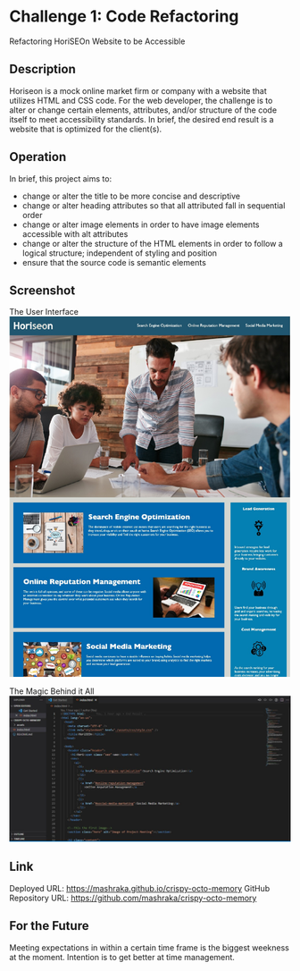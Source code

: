 # Challenge 1: Code Refactoring
Refactoring HoriSEOn Website to be Accessible

## Description 
Horiseon is a mock online market firm or company with a website that utilizes HTML and CSS code. For the web developer, the challenge is to alter or change certain elements, attributes, and/or structure of the code itself to meet accessibility standards. In brief, the desired end result is a website that is optimized for the client(s). 

## Operation
In brief, this project aims to:
- change or alter the title to be more concise and descriptive
- change or alter heading attributes so that all attributed fall in sequential order
- change or alter image elements in order to have image elements accessible with alt attributes
- change or alter the structure of the HTML elements in order to follow a logical structure; independent of styling and position
- ensure that the source code is semantic elements

## Screenshot
The User Interface
![User Interface](https://github.com/mashraka/crispy-octo-memory/blob/main/assets/images/screenshot_ui.jpg?raw=true)

The Magic Behind it All 
![Code Screenshot](https://github.com/mashraka/crispy-octo-memory/blob/main/assets/images/code_screenshot_one.jpg?raw=true)

## Link
Deployed URL: https://mashraka.github.io/crispy-octo-memory
GitHub Repository URL: https://github.com/mashraka/crispy-octo-memory

## For the Future
Meeting expectations in within a certain time frame is the biggest weekness at the moment. Intention is to get better at time management. 
